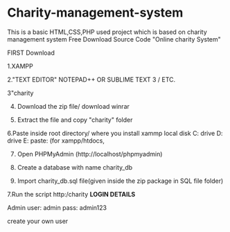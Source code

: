 # Charity-management-system
This is a basic HTML,CSS,PHP used project which is based on charity management system
Free Download Source Code "Online charity System"

FIRST Download

1.XAMPP

2."TEXT EDITOR" NOTEPAD++ OR SUBLIME TEXT 3 / ETC.

3"charity

4. Download the zip file/ download winrar

5. Extract the file and copy "charity" folder

6.Paste inside root directory/ where you install xammp local disk C: drive D: drive E: paste: (for xampp/htdocs, 

7. Open PHPMyAdmin (http://localhost/phpmyadmin)

8. Create a database with name charity_db

6. Import charity_db.sql file(given inside the zip package in SQL file folder)

7.Run the script http:/charity
**LOGIN DETAILS** 

Admin
user: admin
pass: admin123

create your own user
